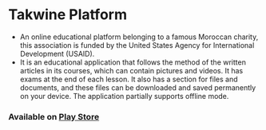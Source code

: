 # Takwine Platform

- An online educational platform belonging to a famous Moroccan charity, this association is funded by the United States Agency for International Development (USAID).
- It is an educational application that follows the method of the written articles in its courses, which can contain pictures and videos. It has exams at the end of each lesson. It also has a section for files and documents, and these files can be downloaded and saved permanently on your device. The application partially supports offline mode.

### Available on [Play Store](https://play.google.com/store/apps/details?id=ma.takwine.takwin)
